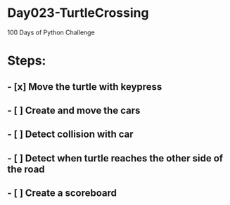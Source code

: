 # Day023-TurtleCrossing
 100 Days of Python Challenge

# Steps:

## - [x] Move the turtle with keypress

## - [ ] Create and move the cars

## - [ ] Detect collision with car

## - [ ] Detect when turtle reaches the other side of the road

## - [ ] Create a scoreboard
